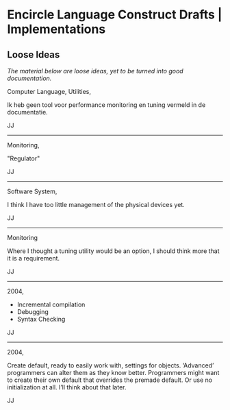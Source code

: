 Encircle Language Construct Drafts | Implementations
====================================================

Loose Ideas
-----------

*The material below are loose ideas, yet to be turned into good documentation.*

Computer Language, Utilities,

Ik heb geen tool voor performance monitoring en tuning vermeld in de documentatie.

JJ

-----

Monitoring,

"Regulator"

JJ

-----

Software System,

I think I have too little management of the physical devices yet.

JJ

-----

Monitoring

Where I thought a tuning utility would be an option, I should think more that it is a requirement.

JJ

-----

2004,

- Incremental compilation
- Debugging
- Syntax Checking

JJ 

-----

2004,

Create default, ready to easily work with, settings for objects. ‘Advanced’ programmers can alter them as they know better. Programmers might want to create their own default that overrides the premade default. Or use no initialization at all. I’ll think about that later.

JJ